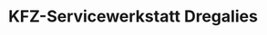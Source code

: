 ---
title: "KFZ-Servicewerkstatt Dregalies"
url: /kleve/kfz-servicewerkstatt-dregalies/
shop: Autowerkstatt
---